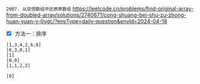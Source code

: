
`2007. 从双倍数组中还原原数组` https://leetcode.cn/problems/find-original-array-from-doubled-array/solutions/2740671/cong-shuang-bei-shu-zu-zhong-huan-yuan-y-0vgc/?envType=daily-question&envId=2024-04-18
- [x] 方法一：排序

```
[1,3,4,2,6,8]
[6,3,0,1]
[1]
[0,0]
[1,1,2,2]

[0]
```
